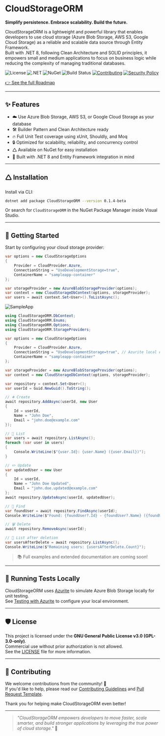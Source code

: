 # CloudStorageORM

**Simplify persistence. Embrace scalability. Build the future.**

CloudStorageORM is a lightweight and powerful library that enables developers to use cloud storage (Azure Blob Storage, AWS S3, Google Cloud Storage) as a reliable and scalable data source through Entity Framework.  
Built with .NET 8, following Clean Architecture and SOLID principles, it empowers small and medium applications to focus on business logic while reducing the complexity of managing traditional databases.

![License](https://img.shields.io/badge/license-GPLv3-blue)
![.NET](https://img.shields.io/badge/.NET-8.0-blue)
![NuGet](https://img.shields.io/nuget/v/CloudStorageORM?color=blue)
![Build Status](https://github.com/rzavalik/CloudStorageORM/actions/workflows/ci.yml/badge.svg)
[![Contributing](https://img.shields.io/badge/Contributing-Guidelines-blue.svg)](./CONTRIBUTING.md)
[![Security Policy](https://img.shields.io/badge/Security-Policy-blue.svg)](./SECURITY.md)

[👉 See the full Roadmap](./ROADMAP.md)

---

## ✨ Features

- ☁️ Use Azure Blob Storage, AWS S3, or Google Cloud Storage as your database
- 🛠️ Builder Pattern and Clean Architecture ready
- 🔥 Full Unit Test coverage using xUnit, Shouldly, and Moq
- 🔒 Optimized for scalability, reliability, and concurrency control
- 🛆 Available on NuGet for easy installation
- 🎯 Built with .NET 8 and Entity Framework integration in mind

---

## 🛆 Installation

Install via CLI:

```bash
dotnet add package CloudStorageORM --version 0.1.4-beta
```

Or search for `CloudStorageORM` in the NuGet Package Manager inside Visual Studio.

---

## 🚀 Getting Started

Start by configuring your cloud storage provider:

```csharp
var options = new CloudStorageOptions
{
    Provider = CloudProvider.Azure,
    ConnectionString = "UseDevelopmentStorage=true",
    ContainerName = "sampleapp-container"
};

var storageProvider = new AzureBlobStorageProvider(options);
var context = new CloudStorageDbContext(options, storageProvider);
var users = await context.Set<User>().ToListAsync();
```

![SampleApp](https://github.com/user-attachments/assets/4184b418-23bf-4371-a636-7cef41b8f1f9)
```csharp
using CloudStorageORM.DbContext;
using CloudStorageORM.Enums;
using CloudStorageORM.Options;
using CloudStorageORM.StorageProviders;

var options = new CloudStorageOptions
{
    Provider = CloudProvider.Azure,
    ConnectionString = "UseDevelopmentStorage=true", // Azurite local emulator or real Azure
    ContainerName = "sampleapp-container"
};

var storageProvider = new AzureBlobStorageProvider(options);
var context = new CloudStorageDbContext(options, storageProvider);

var repository = context.Set<User>();
var userId = Guid.NewGuid().ToString();

// ➕ Create
await repository.AddAsync(userId, new User
{
    Id = userId,
    Name = "John Doe",
    Email = "john.doe@example.com"
});

// 📃 List
var users = await repository.ListAsync();
foreach (var user in users)
{
    Console.WriteLine($"{user.Id}: {user.Name} ({user.Email})");
}

// ✏️ Update
var updatedUser = new User
{
    Id = userId,
    Name = "John Doe Updated",
    Email = "john.doe.updated@example.com"
};
await repository.UpdateAsync(userId, updatedUser);

// 🔎 Find
var foundUser = await repository.FindAsync(userId);
Console.WriteLine($"Found: {foundUser?.Id} - {foundUser?.Name} ({foundUser?.Email})");

// 🗑️ Delete
await repository.RemoveAsync(userId);

// 📃 List after deletion
var usersAfterDelete = await repository.ListAsync();
Console.WriteLine($"Remaining users: {usersAfterDelete.Count}");
```

> 📚 Full examples and extended documentation are coming soon!

---

## 🧪 Running Tests Locally

CloudStorageORM uses [Azurite](https://github.com/Azure/Azurite) to simulate Azure Blob Storage locally for unit testing.  
See [Testing with Azurite](./docs/testing-with-azurite.md) to configure your local environment.

---

## 🛡️ License

This project is licensed under the **GNU General Public License v3.0 (GPL-3.0-only)**.  
Commercial use without prior authorization is not allowed.  
See the [LICENSE](./LICENSE) file for more information.

---

## 🤝 Contributing

We welcome contributions from the community! 🚀  
If you'd like to help, please read our [Contributing Guidelines](./CONTRIBUTING.md) and [Pull Request Template](./.github/PULL_REQUEST_TEMPLATE.md).

Thank you for helping make CloudStorageORM even better!

---

> _"CloudStorageORM empowers developers to move faster, scale smarter, and build stronger applications by leveraging the true power of cloud storage."_ 🚀


